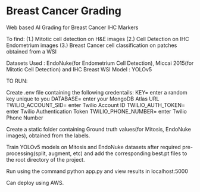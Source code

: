# Breast Cancer Grading 
Web based AI Grading for Breast Cancer IHC Markers

To find:
(1.) Mitotic cell detection on H&E images
(2.) Cell Detection on IHC Endometrium images
(3.) Breast Cancer cell classification on patches obtained from a WSI



Datasets Used : EndoNuke(for Endometrium Cell Detection), Miccai 2015(for Mitotic Cell Detection) and IHC Breast WSI
Model : YOLOv5


TO RUN:

Create .env file containing the following credentails:
KEY= enter a random key unique to you
DATABASE= enter your MongoDB Atlas URL
TWILIO_ACCOUNT_SID= enter Twilio Account ID
TWILIO_AUTH_TOKEN= enter Twilio Authentication Token
TWILIO_PHONE_NUMBER= enter Twilio Phone Number

Create a static folder containing Ground truth values(for Mitosis, EndoNuke images), obtained from the labels.

Train YOLOv5 models on Mitosis and EndoNuke datasets after required pre-processing(split, augment, etc) and add the corresponding best.pt files to the root directory of the project.

Run using the command python app.py and view results in localhost:5000

Can deploy using AWS.
